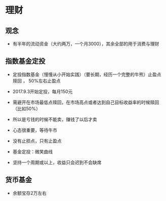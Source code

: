 
# 理财

## 观念

* 有半年的流动资金（大约两万，一个月3000），其余全部的用于消费与理财

## 指数基金定投

* 定投指数基金（慢慢从小开始实践）（要长期，经历一个完整的牛熊）止盈点赎回 ， 50%左右止盈点
* 2017.9.3开始定投，每月150元
* 需避开在市场最低点赎回，在市场高点或者达到自己目标收益率的时候赎回（比如50%）

* 所以是亏钱的时候不能卖，赚钱了以后才卖 
* 心态很重要，等待牛市
* 没有止损点，只有止盈点

* 基金定投：微笑曲线
* 坚持一个周期或以上，收益只会迟到不会缺席

## 货币基金

* 余额宝存2万左右










